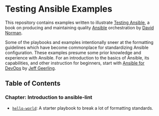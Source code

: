 # Testing Ansible Examples

This repository contains examples written to illustrate [Testing Ansible](https://testingansible.rocks/), a book on producing and maintaining quality [Ansible](http://www.ansible.com/) orchestration by [David Norman](https://dkn.me/).

Some of the playbooks and examples intentionally sneer at the formatting guidelines which have become commonplace for standardizing Ansible configuration. These examples presume some prior knowledge and experience with Ansible. For an introduction to the basics of Ansible, its capabilities, and other instruction for beginners, start with [Ansible for DevOps](https://www.ansiblefordevops.com/) by [Jeff Geerling](https://www.jeffgeerling.com/).

## Table of Contents

### Chapter: Introduction to ansible-lint

  - [`hello-world`](hello-world/): A starter playbook to break a lot of formatting standards.
